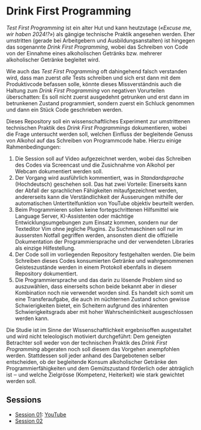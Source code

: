 # Drink First Programming

_Test First Programming_ ist ein alter Hut und kann heutzutage (_«Excuse me, wir
haben 2024!?»_) als gängige technische Praktik angesehen werden. Eher umstritten
(gerade bei Arbeitgebern und Ausbildungsanstalten) ist hingegen das sogenannte
_Drink First Programming_, wobei das Schreiben von Code von der Einnahme eines
alkoholischen Getränks bzw. mehrerer alkoholischer Getränke begleitet wird.

Wie auch das _Test First Programming_ oft dahingehend falsch verstanden wird,
dass man zuerst _alle_ Tests schreiben und sich erst dann mit dem Produktivcode
befassen solle, könnte dieses Missverständnis auch die Haltung zum _Drink First
Programming_ von negativen Vorurteilen überschatten: Es soll nicht zuerst
ausgedehnt getrunken und erst dann im betrunkenen Zustand programmiert, sondern
zuerst ein Schluck genommen und dann ein Stück Code geschrieben werden.

Dieses Repository soll ein wissenschaftliches Experiment zur umstrittenen
technischen Praktik des _Drink First Programmings_ dokumentieren, wobei die
Frage untersucht werden soll, welchen Einfluss der begleitende Genuss von
Alkohol auf das Schreiben von Programmcode habe. Hierzu einige
Rahmenbedingungen:

1. Die Session soll auf Video aufgezeichnet werden, wobei das Schreiben des
   Codes via Screencast und die Zusichnahme von Alkohol per Webcam dokumentiert
   werden soll.
2. Der Vorgang wird ausführlich kommentiert, was in _Standardsprache_
   (Hochdeutsch) geschehen soll. Das hat zwei Vorteile: Einerseits kann der
   Abfall der sprachlichen Fähigkeiten mitaufgezeichnet werden, andererseits
   kann die Verständlichkeit der Äusserungen mithilfe der automatischen
   Untertitelfunktion von YouTube objektiv beurteilt werden.
3. Beim Programmieren sollen keine fortegschrittenen Hilfsmittel wie Language
   Server, KI-Assistenten oder mächtige Entwicklungsumgebungen zum Einsatz
   kommen, sondern nur der Texteditor Vim ohne jegliche Plugins. Zu
   Suchmaschinen soll nur im äussersten Notfall gegriffen werden, ansonsten
   dient die offizielle Dokumentation der Programmiersprache und der verwendeten
   Libraries als einzige Hilfestellung.
4. Der Code soll im vorliegenden Repository festgehalten werden. Die beim
   Schreiben dieses Codes konsumierten Getränke und wahrgenommenen
   Geisteszustände werden in einem Protokoll ebenfalls in diesem Repository
   dokumentiert.
5. Die Programmiersprache und das darin zu lösende Problem sind so auszuwählen,
   dass einerseits schon beide bekannt aber in dieser Kombination noch nie
   verwendet worden sind. Es handelt sich somit um eine Transferaufgabe, die
   auch im nüchternen Zustand schon gewisse Schwierigkeiten bietet, ein
   Scheitern aufgrund des inhärenten Schwierigkeitsgrads aber mit hoher
   Wahrscheinlichkeit ausgeschlossen werden kann.

Die Studie ist im Sinne der Wissenschaftlichkeit ergebnisoffen ausgestaltet und
wird nicht teleologisch motiviert durchgeführt: Dem geneigten Betrachter soll
weder von der technischen Praktik des _Drink First Programming_ abgeraten noch
soll diesem das Vorgehen anempfohlen werden. Stattdessen soll jeder anhand des
Dargebotenen selber entscheiden, ob der begleitende Konsum alkoholischer
Getränke den Programmierfähigkeiten und dem Gemütszustand förderlich oder
abträglich ist ‒ und welche Zielgrösse (Kompetenz, Heiterkeit) wie stark
gewichtet werden soll.

## Sessions

- [Session 01](session-01/): [YouTube](https://www.youtube.com/playlist?list=PLux6j39XOCC7T_3h1MI86CkOc1qqrzxGR)
- [Session 02](session-02/)
